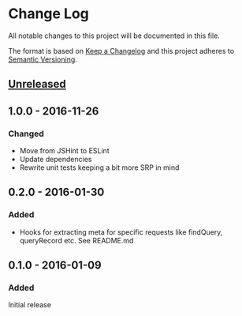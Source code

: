 # Change Log

All notable changes to this project will be documented in this file.

The format is based on [Keep a Changelog](http://keepachangelog.com/)
and this project adheres to [Semantic Versioning](http://semver.org/).

## [Unreleased]

## 1.0.0 - 2016-11-26
### Changed
* Move from JSHint to ESLint
* Update dependencies
* Rewrite unit tests keeping a bit more SRP in mind

## 0.2.0 - 2016-01-30
### Added
* Hooks for extracting meta for specific requests like findQuery, queryRecord etc. See README.md

## 0.1.0 - 2016-01-09
### Added
Initial release

[Unreleased]: https://github.com/raido/ember-json-serializer-meta/compare/1.0.0...develop
[1.0.0]: https://github.com/raido/ember-json-serializer-meta/compare/0.2.0...1.0.0
[0.2.0]: https://github.com/raido/ember-json-serializer-meta/compare/0.1.0...0.2.0
[0.1.0]: https://github.com/raido/ember-json-serializer-meta/commits/0.1.0
